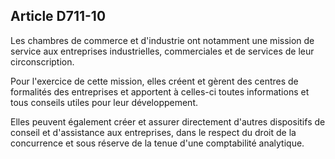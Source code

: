 Article D711-10
----
Les chambres de commerce et d'industrie ont notamment une mission de service aux
entreprises industrielles, commerciales et de services de leur circonscription.

Pour l'exercice de cette mission, elles créent et gèrent des centres de
formalités des entreprises et apportent à celles-ci toutes informations et tous
conseils utiles pour leur développement.

Elles peuvent également créer et assurer directement d'autres dispositifs de
conseil et d'assistance aux entreprises, dans le respect du droit de la
concurrence et sous réserve de la tenue d'une comptabilité analytique.
